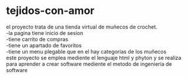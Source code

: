 # tejidos-con-amor
el proyecto trata de una tienda virtual de muñecos de crochet.<br>
-la pagina tiene inicio de sesion<br>
-tiene carrito de compras<br>
-tiene un apartado de favoritos<br>
-tiene un menu plegable que en el hay categorias de los muñecos<br>
este proyecto se emplea mediente el lenguaje html y phyton y se realiza para aprender a crear software mediente el metodo de ingenieria de software
